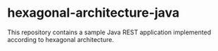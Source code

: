 # hexagonal-architecture-java
This repository contains a sample Java REST application implemented according to hexagonal architecture.
